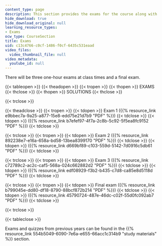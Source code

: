 ```yaml
---
content_type: page
description: This section provides the exams for the course along with solutions.
hide_download: true
hide_download_original: null
learning_resource_types:
- Exams
ocw_type: CourseSection
title: Exams
uid: c13c4766-c0cf-1486-f0cf-6435c531eaad
video_files:
  video_thumbnail_file: null
video_metadata:
  youtube_id: null
---
```


There will be three one-hour exams at class times and a final exam.

{{< tableopen >}}
{{< theadopen >}}
{{< tropen >}}
{{< thopen >}}
EXAMS
{{< thclose >}}
{{< thopen >}}
SOLUTIONS
{{< thclose >}}

{{< trclose >}}

{{< theadclose >}}
{{< tropen >}}
{{< tdopen >}}
Exam 1 ({{% resource_link e9bbec7a-9a25-a877-15e8-edd75e21d7b9 "PDF" %}})
{{< tdclose >}}
{{< tdopen >}}
({{% resource_link b7efef97-4f7a-2c8b-5c92-5f5ea8fc9152 "PDF" %}})
{{< tdclose >}}

{{< trclose >}}
{{< tropen >}}
{{< tdopen >}}
Exam 2 ({{% resource_link 892238e7-e16a-658a-bd58-13bea8399170 "PDF" %}})
{{< tdclose >}}
{{< tdopen >}}
({{% resource_link d669bf89-c103-559d-5142-7d0916c5db61 "PDF" %}})
{{< tdclose >}}

{{< trclose >}}
{{< tropen >}}
{{< tdopen >}}
Exam 3 ({{% resource_link c72789c2-ac2c-caf5-568a-024c662882d2 "PDF" %}})
{{< tdclose >}}
{{< tdopen >}}
({{% resource_link edf08929-f3b2-b435-c7d8-ca85e8d5118d "PDF" %}})
{{< tdclose >}}

{{< trclose >}}
{{< tropen >}}
{{< tdopen >}}
Final exam ({{% resource_link b799045e-dd80-df18-8790-88bcf872b214 "PDF" %}})
{{< tdclose >}}
{{< tdopen >}}
({{% resource_link 45790724-487e-46dc-c02f-55d0fc092ab7 "PDF" %}})
{{< tdclose >}}

{{< trclose >}}

{{< tableclose >}}

Exams and quizzes from previous years can be found in the {{% resource_link 554b5049-6090-7e6a-e655-66acc1c314b9 "study materials" %}} section.